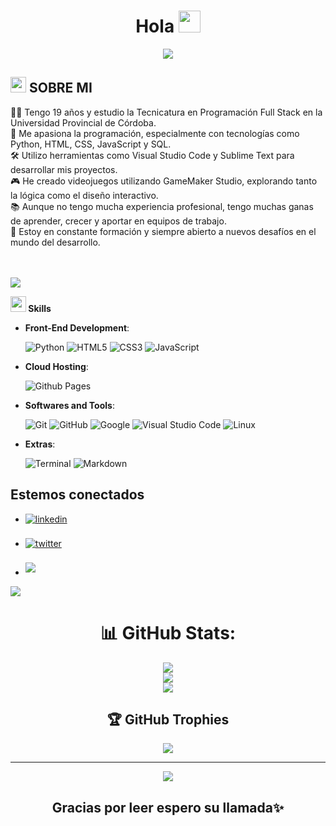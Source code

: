 
<h1 align="center"><b>Hola  </b><img src="https://media.giphy.com/media/hvRJCLFzcasrR4ia7z/giphy.gif" width="35"></h1>

<div align="center">
	<img src="https://readme-typing-svg.herokuapp.com?font=Architects+Daughter&color=blue&size=30&center=false&lines=Soy+Santiago+Orlando+Luna;tengo+19+años+de+edad;Estudiante+de+programación;futuro+desarrolador+fullstack;y+amo+python...<3"/>
</div>	

## <picture><img src = "https://cdn.pixabay.com/photo/2019/11/14/03/22/arrogant-4625238_960_720.png" width = 25px></picture> **SOBRE MI**


👨‍💻 Tengo 19 años y estudio la Tecnicatura en Programación Full Stack en la Universidad Provincial de Córdoba.<br>🐍 Me apasiona la programación, especialmente con tecnologías como Python, HTML, CSS, JavaScript y SQL.<br>🛠️ Utilizo herramientas como Visual Studio Code y Sublime Text para desarrollar mis proyectos.<br>🎮 He creado videojuegos utilizando GameMaker Studio, explorando tanto la lógica como el diseño interactivo.<br>📚 Aunque no tengo mucha experiencia profesional, tengo muchas ganas de aprender, crecer y aportar en equipos de trabajo.<br>🚀 Estoy en constante formación y siempre abierto a nuevos desafíos en el mundo del desarrollo.<br><br><br>


<img src="https://user-images.githubusercontent.com/73097560/115834477-dbab4500-a447-11eb-908a-139a6edaec5c.gif">

 <img src="https://media2.giphy.com/media/QssGEmpkyEOhBCb7e1/giphy.gif?cid=ecf05e47a0n3gi1bfqntqmob8g9aid1oyj2wr3ds3mg700bl&rid=giphy.gif" width ="25"><b> Skills</b>

<p align="center">

- **Front-End Development**:
  
   ![Python](https://img.shields.io/badge/Python%20-%2314354C.svg?style=for-the-badge&logo=python&logoColor=white)
   ![HTML5](https://img.shields.io/badge/HTML5%20-%23E34F26.svg?style=for-the-badge&logo=html5&logoColor=white)
   ![CSS3](https://img.shields.io/badge/CSS%20-%231572B6.svg?style=for-the-badge&logo=css3&logoColor=white)
   ![JavaScript](https://img.shields.io/badge/JavaScript%20-%23F7DF1E.svg?style=for-the-badge&logo=javascript&logoColor=black)


- **Cloud Hosting**:

    ![Github Pages](https://img.shields.io/badge/GitHub%20Pages-%23327FC7.svg?style=for-the-badge&logo=github&logoColor=white)
    

- **Softwares and Tools**:

    ![Git](https://img.shields.io/badge/git-%23F05033.svg?style=for-the-badge&logo=git&logoColor=white)
    ![GitHub](https://img.shields.io/badge/github-%23121011.svg?style=for-the-badge&logo=github&logoColor=white)
    ![Google](https://img.shields.io/badge/google-%234285F4.svg?style=for-the-badge&logo=google&logoColor=white)
    ![Visual Studio Code](https://img.shields.io/badge/Visual%20Studio%20Code-0078d7.svg?style=for-the-badge&logo=visual-studio-code&logoColor=white)
    ![Linux](https://img.shields.io/badge/Linux-FCC624?style=for-the-badge&logo=linux&logoColor=black) 

- **Extras**:

    ![Terminal](https://img.shields.io/badge/Terminal-%23054020?style=for-the-badge&logo=gnu-bash&logoColor=white)
    ![Markdown](https://img.shields.io/badge/markdown-%23000000.svg?style=for-the-badge&logo=markdown&logoColor=white)   


</p>

## <b> Estemos conectados</b><img width ="80">

<div align='left'>

<ul>

<li>
<a href="https://www.linkedin.com/in/santiago-luna-671887358/" target="_blank">
<img src="https://img.shields.io/badge/linkedin:  0xabdulkhalid-%2300acee.svg?color=405DE6&style=for-the-badge&logo=linkedin&logoColor=white" alt=linkedin style="margin-bottom: 5px;"/>
</a>
</li>

<br>

<li>
<a href="https://x.com/SantyLu93838344" target="_blank">
<img src="https://img.shields.io/badge/twitter:  0xabdulkhalid-%2300acee.svg?color=1DA1F2&style=for-the-badge&logo=twitter&logoColor=white" alt=twitter style="margin-bottom: 5px;"/>
</a>
</li>

<br>

<li>
<a href="santys1629@gmail.com" target="_blank" >
<img src="https://img.shields.io/badge/gmail:  0xabdulkhalid-%23EA4335.svg?style=for-the-badge&logo=gmail&logoColor=white" t=mail style="margin-bottom: 5px;" />
</a>
</li>
	
</ul>
</div>
<img src="https://user-images.githubusercontent.com/73097560/115834477-dbab4500-a447-11eb-908a-139a6edaec5c.gif">

<div align='center'>

# 📊 GitHub Stats:
![](https://github-readme-stats.vercel.app/api?username=elsantos121&theme=highcontrast&hide_border=false&include_all_commits=false&count_private=false)<br/>
![](https://nirzak-streak-stats.vercel.app/?user=elsantos121&theme=highcontrast&hide_border=false)<br/>
![](https://github-readme-stats.vercel.app/api/top-langs/?username=elsantos121&theme=highcontrast&hide_border=false&include_all_commits=false&count_private=false&layout=compact)

## 🏆 GitHub Trophies
![](https://github-profile-trophy.vercel.app/?username=elsantos121&theme=tokyonight&no-frame=false&no-bg=true&margin-w=4)

---
[![](https://visitcount.itsvg.in/api?id=elsantos121&icon=0&color=0)](https://visitcount.itsvg.in)


## <b>Gracias por leer espero su llamada✨</b>

</div>
<br>
<br>
<br>
<br>
